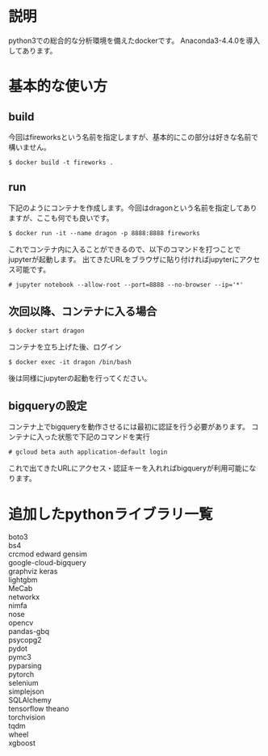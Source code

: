 # 説明

python3での総合的な分析環境を備えたdockerです。
Anaconda3-4.4.0を導入してあります。

# 基本的な使い方

## build
今回はfireworksという名前を指定しますが、基本的にこの部分は好きな名前で構いません。

```
$ docker build -t fireworks .
```

## run

下記のようにコンテナを作成します。今回はdragonという名前を指定してありますが、ここも何でも良いです。

```
$ docker run -it --name dragon -p 8888:8888 fireworks
```

これでコンテナ内に入ることができるので、以下のコマンドを打つことでjupyterが起動します。
出てきたURLをブラウザに貼り付ければjupyterにアクセス可能です。

```
# jupyter notebook --allow-root --port=8888 --no-browser --ip='*'
```

## 次回以降、コンテナに入る場合
```
$ docker start dragon
```
コンテナを立ち上げた後、ログイン

```
$ docker exec -it dragon /bin/bash
```

後は同様にjupyterの起動を行ってください。

## bigqueryの設定

コンテナ上でbigqueryを動作させるには最初に認証を行う必要があります。
コンテナに入った状態で下記のコマンドを実行
```
# gcloud beta auth application-default login
```
これで出てきたURLにアクセス・認証キーを入れればbigqueryが利用可能になります。


# 追加したpythonライブラリ一覧

boto3  
bs4  
crcmod 
edward
gensim  
google-cloud-bigquery  
graphviz 
keras  
lightgbm   
MeCab   
networkx   
nimfa   
nose  
opencv   
pandas-gbq  
psycopg2  
pydot    
pymc3   
pyparsing    
pytorch   
selenium    
simplejson  
SQLAlchemy  
tensorflow
theano  
torchvision   
tqdm  
wheel   
xgboost  
